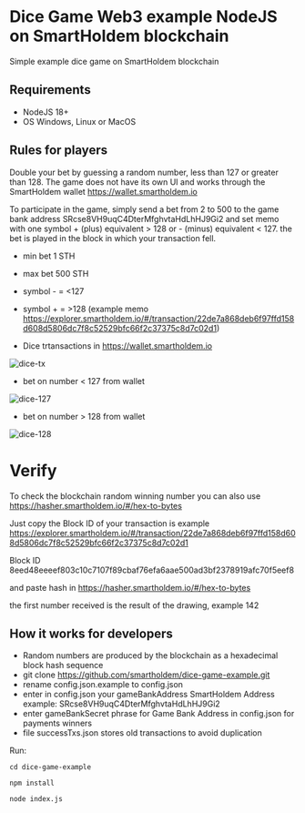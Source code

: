 # Dice Game Web3 example NodeJS on SmartHoldem blockchain

Simple example dice game on SmartHoldem blockchain

## Requirements 
- NodeJS 18+
- OS Windows, Linux or MacOS

## Rules for players

Double your bet by guessing a random number, less than 127 or greater than 128.
The game does not have its own UI and works through the SmartHoldem wallet https://wallet.smartholdem.io

To participate in the game, simply send a bet from 2 to 500 to the game bank address SRcse8VH9uqC4DterMfghvtaHdLhHJ9Gi2 and 
set memo with one symbol + (plus) equivalent > 128 or - (minus) equivalent < 127.
the bet is played in the block in which your transaction fell.

- min bet 1 STH
- max bet 500 STH
- symbol - = <127
- symbol + = >128 (example memo https://explorer.smartholdem.io/#/transaction/22de7a868deb6f97ffd158d608d5806dc7f8c52529bfc66f2c37375c8d7c02d1)

- Dice trtansactions in https://wallet.smartholdem.io

![dice-tx](https://github.com/smartholdem/dice-game-example/assets/9394904/687fb180-110e-4185-b7ad-cc60190632f5)

- bet on number < 127 from wallet

![dice-127](https://github.com/smartholdem/dice-game-example/assets/9394904/44ffc3ea-b747-45a1-a3d4-89e6a4af82f2)

- bet on number > 128 from wallet

![dice-128](https://github.com/smartholdem/dice-game-example/assets/9394904/31133e56-b990-40c1-8e45-aea5cd0d5fd0)


# Verify

To check the blockchain random winning number you can also use https://hasher.smartholdem.io/#/hex-to-bytes

Just copy the Block ID of your transaction is example https://explorer.smartholdem.io/#/transaction/22de7a868deb6f97ffd158d608d5806dc7f8c52529bfc66f2c37375c8d7c02d1

Block ID 8eed48eeeef803c10c7107f89cbaf76efa6aae500ad3bf2378919afc70f5eef8

and paste hash in https://hasher.smartholdem.io/#/hex-to-bytes

the first number received is the result of the drawing, example 142

## How it works for developers
- Random numbers are produced by the blockchain as a hexadecimal block hash sequence
- git clone https://github.com/smartholdem/dice-game-example.git
- rename config.json.example to config.json
- enter in config.json your gameBankAddress SmartHoldem Address example: SRcse8VH9uqC4DterMfghvtaHdLhHJ9Gi2
- enter gameBankSecret phrase for Game Bank Address in config.json for payments winners
- file successTxs.json stores old transactions to avoid duplication

Run: 

`cd dice-game-example`

`npm install`

`node index.js`
